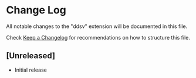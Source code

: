 # Change Log

All notable changes to the "ddsv" extension will be documented in this file.

Check [Keep a Changelog](http://keepachangelog.com/) for recommendations on how to structure this file.

## [Unreleased]

- Initial release